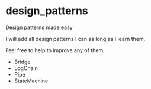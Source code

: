 # design_patterns

Design patterns made easy

I will add all design patterns I can as long as I learn them.

Feel free to help to improve any of them.

* Bridge
* LogChain
* Pipe
* StateMachine

